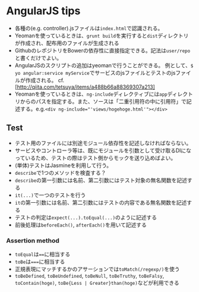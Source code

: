 # AngularJS tips
* 各種の(e.g. controller).jsファイルは`index.html`で認識される。
* Yeomanを使っているときは、`grunt build`を実行すると`dist`ディレクトリが作成され、配布用のファイルが生成される
* GithubのレポジトリをBowerの依存性に直接指定できる。記法は`user/repo`と書くだけでよい。
* AngularJSのスクリプトの追加はyeomanで行うことができる。
    例として、`$ yo angular:service myService`でサービスのjsファイルとテストのjsファイルが作成される。
    cf. [http://qiita.com/tetsuya/items/a488b66a88369307a213]
* Yeomanを使っているときは、`ng-include`ディレクティブには`app`ディレクトリからのパスを指定する。また、ソースは「二重引用符の中に引用符」で記述する。e.g.`<div ng-include="'views/hogehoge.html'"></div>`

## Test
* テスト用のファイルには別途モジュール依存性を記述しなければならない。
* サービスやコントローラ等は、既にモジュールを引数として受け取るDIになっているため、テストの際はテスト側からモックを送り込めばよい。
* (単体)テストはJasmineを利用して行う。
* `describe`で1つのメソッドを検査する？
* `describe`の第一引数には名前、第二引数にはテスト対象の無名関数を記述する
* `it(...)`で一つのテストを行う
* `it`の第一引数には名前、第二引数にはテストの内容である無名関数を記述する
* テストの判定は`expect(...).toEqual(...)`のように記述する
* 前後処理は`beforeEach()`, `afterEach()`を用いて記述する

### Assertion method
* `toEqual`は`==`に相当する
* `toBe`は`===`に相当する
* 正規表現にマッチするかのアサーションでは`toMatch(/regexp/)`を使う
* `toBeDefined`, `toBeUndefined`, `toBeNull`, `toBeTruthy`, `toBeFalsy`, `toContain(hoge)`, `toBe{Less | Greater}than(hoge)`などが利用できる
